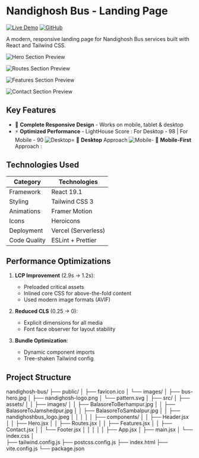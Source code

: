 # Nandighosh Bus - Landing Page

[![Live Demo](https://img.shields.io/badge/demo-live-brightgreen)](https://nandighosh-bus.vercel.app) 
[![GitHub](https://img.shields.io/badge/source-code-blue)](https://github.com/yourusername/nandighosh-bus)

A modern, responsive landing page for Nandighosh Bus services built with React and Tailwind CSS.

![Hero Section Preview](https://github.com/user-attachments/assets/79485ab5-ee5c-48c4-a2a5-1504678ae1e0)

![Routes Section Preview](https://github.com/user-attachments/assets/7f38bbf3-1720-4f4f-954e-33cd7de8b5ea)

![Features Section Preview](https://github.com/user-attachments/assets/410e2be3-88dd-4bbb-a964-97886c5a9277)

![Contact Section Preview](https://github.com/user-attachments/assets/21d67d4f-579e-4640-9f9d-624bfb811791)


## Key Features

- 🚌 **Complete Responsive Design** - Works on mobile, tablet & desktop
- ⚡ **Optimized Performance** - LightHouse Score : For Desktop - 98 | For Mobile - 90
![Desktop](https://github.com/user-attachments/assets/da0f624a-6ae6-45ec-a6e0-1e785a247d99)= 📱 **Desktop** Approach 
![Mobile](https://github.com/user-attachments/assets/5847949b-e15c-40d4-acc9-af68c917f382)- 📱 **Mobile-First** Approach : 



## Technologies Used

| Category        | Technologies                          |
|-----------------|---------------------------------------|
| Framework       | React 19.1                            |
| Styling         | Tailwind CSS 3                        |
| Animations      | Framer Motion                         |
| Icons           | Heroicons                             |
| Deployment      | Vercel (Serverless)                   |
| Code Quality    | ESLint + Prettier                     |

## Performance Optimizations

1. **LCP Improvement** (2.9s → 1.2s):
   - Preloaded critical assets
   - Inlined core CSS for above-the-fold content
   - Used modern image formats (AVIF)

2. **Reduced CLS** (0.25 → 0):
   - Explicit dimensions for all media
   - Font face observer for layout stability

3. **Bundle Optimization**:
   - Dynamic component imports
   - Tree-shaken Tailwind config

## Project Structure

nandighosh-bus/
├── public/
│   ├── favicon.ico
│   └── images/
│       ├── bus-hero.jpg
│       ├── nandighosh-logo.png
│       └── pattern.svg
│
├── src/
│   ├── assets/
│   │   ├── images/
│   │        ├── BalasoreToBerhampur.jpg
│   │        ├── BalasoreToJamshedpur.jpg
│   │        ├── BalasoreToSambalpur.jpg
│   │        ├── nandighoshbus_logo.jpeg
│   │
│   │
│   ├── components/
│   │   ├── Header.jsx
│   │   ├── Hero.jsx
│   │   ├── Routes.jsx
│   │   ├── Features.jsx
│   │   ├── Contact.jsx
│   │   └── Footer.jsx
│   │
│   │
│   ├── App.jsx
│   ├── main.jsx
│   └── index.css
│   
├── tailwind.config.js
├── postcss.config.js
├── index.html
├── vite.config.js
└── package.json




